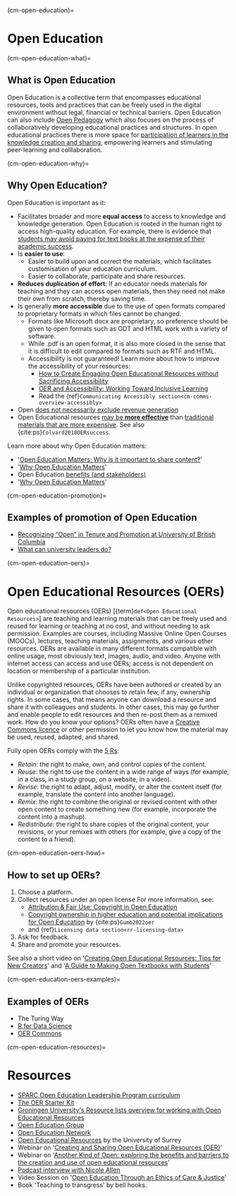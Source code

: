 (cm-open-education)=
# Open Education

(cm-open-education-what)=
## What is Open Education
Open Education is a collective term that encompasses educational resources, tools and practices that can be freely used in the digital environment without legal, financial or technical barriers.
Open Education can also include [Open Pedagogy](http://openpedagogy.org/open-pedagogy/) which also focuses on the process of collaboratively developing educational practices and structures.
In open educational practices there is more space for [participation of learners in the knowledge creation and sharing](https://opencontent.org/blog/archives/2975), empowering learners and stimulating peer-learning and colllaboration.

(cm-open-education-why)=
## Why Open Education?

Open Education is important as it:

- Facilitates broader and more **equal access** to access to knowledge and knowledge generation.
Open Education is rooted in the human right to access high-quality education.
For example, there is evidence that [students may avoid paying for text books at the expense of their academic success](https://www.psu.edu/news/university-libraries/story/students-may-avoid-paying-textbooks-expense-academic-success/).
- Is **easier to use**:
    - Easier to build upon and correct the materials, which facilitates customisation of your education curriculum.
    - Easier to collaborate, participate and share resources.
- **Reduces duplication of effort**: If an educator needs materials for teaching and they can access open materials, then they need not make their own from scratch, thereby saving time.
- Is generally **more accessible** due to the use of open formats compared to proprietary formats in which files cannot be changed.
    - Formats like Microsoft docx are proprietary, so preference should be given to open formats such as ODT and HTML work with a variety of software.
    - While .pdf is an open format, it is also more closed in the sense that it is difficult to edit compared to formats such as RTF and HTML.
    - Accessibility is not guaranteed!
Learn more about how to improve the accessibility of your resources:
        - [How to Create Engaging Open Educational Resources without Sacrificing Accessibility](https://www.youtube.com/watch?v=UtOCI5TqtQI)
        - [OER and Accessibility: Working Toward Inclusive Learning](https://sparcopen.org/news/2018/oer-accessibility-working-toward-inclusive-learning/)
        - Read the {ref}`Communicating Accessibly section<cm-comms-overview-accessibly>`
- Open [does not necessarily exclude revenue generation](https://edscoop.com/how-traditional-textbook-publishers-can-do-well-by-the-oer-community/)
- Open Educational resources [may be **more effective**](http://openedgroup.org/review) than [traditional materials that are more expensive](https://www.huffpost.com/entry/college-textbooks-do-you_b_8261086).
See also {cite:ps}`Colvard2018OERsuccess`.

Learn more about why Open Education matters:
- '[Open Education Matters: Why is it important to share content?](https://www.youtube.com/watch?v=dTNnxPcY49Q)'
- '[Why Open Education Matters](https://www.youtube.com/watch?v=gJWbVt2Nc-I&list=PL741678F352148469)'
- Open Education [benefits (and stakeholders)](https://openeducationalresources.pbworks.com/w/page/24838012/Stakeholders%20and%20benefits)
- '[Why Open Education Matters](https://www.opensocietyfoundations.org/voices/why-open-education-matters)'

(cm-open-education-promotion)=
## Examples of promotion of Open Education
- [Recognizing “Open” in Tenure and Promotion at University of British Columbia](https://sparcopen.org/news/2017/recognizing-open-tenure-promotion-ubc/)
- [What can university leaders do?](https://sparcopen.org/events/sparc-more-2016/what-university-leaders-can-do-to-promote-open-and-how-librarians-might-help/)


(cm-open-education-oers)=
# Open Educational Resources (OERs)

Open educational resources (OERs) [{term}`def<Open Educational Resources>`] are teaching and learning materials that can be freely used and reused for learning or teaching at no cost, and without needing to ask permission. Examples are courses, including Massive Online Open Courses (MOOCs), lectures, teaching materials, assignments, and various other resources. OERs are available in many different formats compatible with online usage, most obviously text, images, audio, and video. Anyone with internet access can access and use OERs; access is not dependent on location or membership of a particular institution.

Unlike copyrighted resources, OERs have been authored or created by an individual or organization that chooses to retain few, if any, ownership rights. In some cases, that means anyone can download a resource and share it with colleagues and students. In other cases, this may go further and enable people to edit resources and then re-post them as a remixed work. How do you know your options? OERs often have a [Creative Commons licence](https://creativecommons.org/) or other permission to let you know how the material may be used, reused, adapted, and shared.

Fully open OERs comply with the [5 Rs](http://opencontent.org/definition/):

- _Retain_: the right to make, own, and control copies of the content.
- _Reuse_: the right to use the content in a wide range of ways (for example, in a class, in a study group, on a website, in a video).
- _Revise_: the right to adapt, adjust, modify, or alter the content itself (for example, translate the content into another language).
- _Remix_: the right to combine the original or revised content with other open content to create something new (for example, incorporate the content into a mashup).
- _Redistribute_: the right to share copies of the original content, your revisions, or your remixes with others (for example, give a copy of the content to a friend).

(cm-open-education-oers-how)=
## How to set up OERs?

1. Choose a platform.
2. Collect resources under an open license
   For more information, see:
    - [Attribution & Fair Use: Copyright in Open Education](https://www.youtube.com/watch?v=jGTUHdadqJU)
    - [Copyright ownership in higher education and potential implications for Open Education](https://doi.org/10.17161/jcel.v5i1.14946) by {cite:ps}`Gumb2022oer`
    - and {ref}`Licensing data section<rr-licensing-data>`
4. Ask for feedback.
5. Share and promote your resources.

See also a short video on '[Creating Open Educational Resources: Tips for New Creators](https://www.youtube.com/watch?v=DV-HiWtMq1U)' and '[A Guide to Making Open Textbooks with Students](https://press.rebus.community/makingopentextbookswithstudents/)'

(cm-open-education-oers-examples)=
## Examples of OERs
- The Turing Way
- [R for Data Science](https://r4ds.had.co.nz/)
- [OER Commons](https://www.oercommons.org/)

(cm-open-education-resources)=
# Resources
- [SPARC Open Education Leadership Program curriculum](https://sparcopen.org/our-work/open-education-leadership-program/curriculum/)
- [The OER Starter Kit ](https://iastate.pressbooks.pub/oerstarterkit/)
- [Groningen University's Resource lists overview for working with Open Educational Resources](https://libguides.rug.nl/OER/OERResourceLists)
- [Open Education Group](https://openedgroup.org/)
- [Open Education Network](https://open.umn.edu/oen/)
- [Open Educational Resources](https://www.surrey.ac.uk/library/open-research/open-educational-resources) by the University of Surrey
- Webinar on '[Creating and Sharing Open Educational Resources (OER)](https://www.youtube.com/watch?v=6JgoUbED4rM)'
- Webinar on '[Another Kind of Open: exploring the benefits and barriers to the creation and use of open educational resources](https://www.youtube.com/watch?v=Mc7eV4gHA_0)'
- [Podcast interview with Nicole Allen](https://leadinglinespod.com/episodes/episode-029-nicole-allen/)
- Video Session on '[Open Education Through an Ethics of Care & Justice](https://www.youtube.com/watch?v=i74KEAJnoPY)'
- Book 'Teaching to transgress' by bell hooks.
